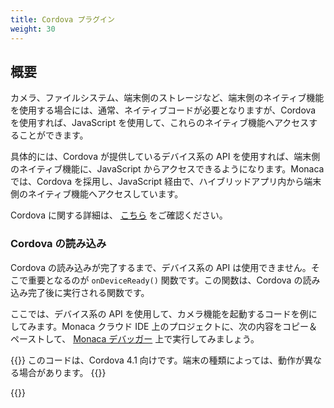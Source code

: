 ```yaml
---
title: Cordova プラグイン
weight: 30
---
```


概要
----

カメラ、ファイルシステム、端末側のストレージなど、端末側のネイティブ機能を使用する場合には、通常、ネイティブコードが必要となりますが、Cordova
を使用すれば、JavaScript
を使用して、これらのネイティブ機能へアクセスすることができます。

具体的には、Cordova が提供しているデバイス系の API
を使用すれば、端末側のネイティブ機能に、JavaScript
からアクセスできるようになります。Monaca では、Cordova
を採用し、JavaScript
経由で、ハイブリッドアプリ内から端末側のネイティブ機能へアクセスしています。

Cordova に関する詳細は、 [こちら](https://cordova.apache.org/)
をご確認ください。

### Cordova の読み込み

Cordova の読み込みが完了するまで、デバイス系の API
は使用できません。そこで重要となるのが `onDeviceReady()`
関数です。この関数は、Cordova の読み込み完了後に実行される関数です。

ここでは、デバイス系の API
を使用して、カメラ機能を起動するコードを例にしてみます。Monaca クラウド
IDE 上のプロジェクトに、次の内容をコピー＆ペーストして、
[Monaca デバッガー](/ja/products_guide/debugger) 上で実行してみましょう。

{{<note>}}
このコードは、Cordova 4.1 向けです。端末の種類によっては、動作が異なる場合があります。
{{</note>}}

{{<highlight html>}}
<!DOCTYPE HTML>
<html>
<head>
    <meta charset="utf-8">
    <meta name="viewport" content="width=device-width, height=device-height, initial-scale=1, maximum-scale=1, user-scalable=no">
    <script src="components/loader.js"></script>
    <script>
        document.addEventListener ("deviceready", onDeviceReady, false);

        //these functions runs when Cordova is ready
        function onDeviceReady () {
            alert ('Cordova is ready!');
        }

        function snapPicture () {
            navigator.camera.getPicture (successCallback, FailCallback, {destinationType: Camera.DestinationType.DATA_URL});

            //Success Callback
            function successCallback (imageData) {
                //Display image
                var image = document.getElementById ('picture');
                image.src = "data:image/jpeg;base64, " + imageData;
            }

            //Error CallBack
            function FailCallback (message) {
                alert ('Error!!!: ' + message);
            }
        }
    </script>
</head>
<body>
    <h1>Camera Sample</h1>
    <input type="button" onclick="snapPicture()" value="Snap" ><br><br>
    <img id="picture" src="" width="150" height="150">
</body>
</html>
{{</highlight>}}

Cordova のバージョン変更
------------------------

{{<note>}}
Cordova のバージョンのアップグレード後、旧バージョンへのダウングレードはできません。なお、アップグレードの前には、プロジェクトのバックアップが自動で行われます。
{{</note>}}

新規作成のプロジェクトに関しては、最新の Cordova
が自動で使用されます。既存のプロジェクト ( 旧バージョンの Cordova を使用 )
に関しては、次の手順に従えば、最新のバージョンにアップグレードできます。

1.  From Monaca Cloud IDE, go to {{<menu menu1="Config" menu2="Manage Cordova プラグイン">}}.
2.  [ Cordova バージョン ] のドロップダウンリストから、最新のバージョンを選択します。

    {{<img src="/images/monaca_ide/manual/dependencies/cordova_plugin/3.png">}}

## Monaca 側で用意している Cordova プラグイン

「 基本 Cordova プラグイン 」、「 サードパーティー製 Cordova プラグイン
」、どちらのプラグインの追加設定も、Monaca クラウド IDE 上で行えます (
Cordova の公式ページでは、基本 Cordova プラグインは、「 コア Cordova
プラグイン/Cordova コアプラグイン 」 と呼ばれています )。

-   基本 Cordova プラグインとは、バッテリー情報の取得 API、カメラ
    API、住所録の取得 API、端末情報の取得 API など、以前から Cordova
    側で提供していた API を指します。詳細は、 [ 基本 Cordova プラグイン ( Cordova のコア プラグイン ) ](/ja/reference/cordova_6.5/) をご確認ください。
-   サードパーティー製 Cordova プラグインとは、上記以外の Cordova
    プラグインを指し、第三者が開発しています。Monaca クラウド IDE
    でも、複数の [サードパーティー製の Cordova プラグイン](/ja/reference/third_party_phonegap/)
    を提供しており、プロジェクトに追加できます。Monaca
    で扱っている以外のサードパーティー製の Cordova
    プラグインもインポートできます。Monaca
    側であらかじめ用意しているプラグインとは区別して、このようなサードパーティー製のプラグインを、「
    外部の Cordova プラグイン 」 と以後呼ぶことにします。

## Cordova プラグイン の追加とインポート

Cordova プラグインをプロジェクトに追加する場合、次の手順に従います。

1.  Monaca クラウド IDE 上で、 {{<menu menu1="ファイル" menu2="Cordova プラグインの管理">}}
    または {{<menu menu1="設定" menu2="Cordova プラグインの管理 を選択します">}}。
2.  [ Cordova とプラグインの管理 ]
    ページが表示されます。ここでは、基本 Cordova
    プラグインとサードパーティー製の Cordova
    プラグインが一覧表示されます。プロジェクトにプラグインを追加する場合には、対象プラグインの横に表示された
    {{<guilabel name="有効">}} ボタンをクリックします (
    対象のプラグインのアイコン上に、マウスを持ってきます
    )。希望するプラグインが一覧上にない場合には、{{<guilabel name="Cordova プラグインのインポート">}}
    ボタンをクリックして、外部の Cordova
    プラグインもインポートできます。なお、外部の Cordova
    プラグインを追加したプロジェクトを、Monaca
    デバッガー上で実行する場合には、カスタムビルド版の Monaca
    デバッガーが必要になります。詳細は、[ユーザー Cordova プラグインと Monaca デバッガー ]({{<ref "custom_cordova_plugin.ja.md#ユーザー-cordova-プラグインと-monaca-デバッガー">}})
    をご確認ください。

    {{<img src="/images/monaca_ide/manual/dependencies/cordova_plugin/1.png">}}

3.  プラグインを有効化またはインポートした後、プラグイン側の設定を行う必要があれば、対象のプラグインの横に表示された
    {{<guilabel name="設定">}} ボタンをクリックします ( 対象のプラグインのアイコン上に、マウスを持ってきます )。設定用のダイアログが表示されるので、プラグインのバージョン、必要なパラメーターなどを設定します。

    {{<img src="/images/monaca_ide/manual/dependencies/cordova_plugin/2.png">}}

    {{<img src="/images/monaca_ide/manual/dependencies/cordova_plugin/4.png">}}
